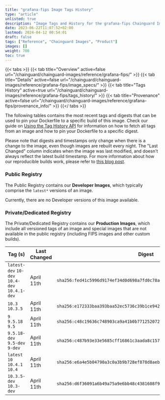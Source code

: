 ```yaml
---
title: "grafana-fips Image Tags History"
type: "article"
unlisted: true
description: "Image Tags and History for the grafana-fips Chainguard Image"
date: 2023-06-22T11:07:52+02:00
lastmod: 2024-04-12 00:54:01
draft: false
tags: ["Reference", "Chainguard Images", "Product"]
images: []
weight: 700
toc: true
---
```


{{< tabs >}}
{{< tab title="Overview" active=false url="/chainguard/chainguard-images/reference/grafana-fips/" >}}
{{< tab title="Details" active=false url="/chainguard/chainguard-images/reference/grafana-fips/image_specs/" >}}
{{< tab title="Tags History" active=true url="/chainguard/chainguard-images/reference/grafana-fips/tags_history/" >}}
{{< tab title="Provenance" active=false url="/chainguard/chainguard-images/reference/grafana-fips/provenance_info/" >}}
{{</ tabs >}}

The following tables contains the most recent tags and digests that can be used to pin your Dockerfile to a specific build of this image. Check our guide on [Using the Tag History API](/chainguard/chainguard-images/using-the-tag-history-api/) for information on how to fetch all tags from an image and how to pin your Dockerfile to a specific digest.

Please note that digests and timestamps only change when there is a change to the image, even though images are rebuilt every night. The "Last Changed" column indicates when the image was last modified, and doesn't always reflect the latest build timestamp. For more information about how our reproducible builds work, please refer to [this blog post](https://www.chainguard.dev/unchained/reproducing-chainguards-reproducible-image-builds).

### Public Registry
The Public Registry contains our **Developer Images**, which typically comprise the `latest*` versions of an image.

Currently, there are no Developer versions of this image available.

### Private/Dedicated Registry
The Private/Dedicated Registry contains our **Production Images**, which include all versioned tags of an image and special images that are not available in the public registry (including FIPS images and other custom builds).

| Tag (s)                                        | Last Changed | Digest                                                                    |
|------------------------------------------------|--------------|---------------------------------------------------------------------------|
|  `latest-dev` `10-dev` `10.4-dev` `10.4.1-dev` | April 11th   | `sha256:fed41c5996d9174ef34d0d698a7fd0c78a4efebb2fede1bab4b96fa2c6db3789` |
|  `10.3` `10.3.5`                               | April 11th   | `sha256:e172333baa393baa52ec5736c39b1ce9420c8f5da9443a73629474fd01f86e51` |
|  `9` `9.5.18` `9.5`                            | April 11th   | `sha256:c48c19636c748903ca9a41b0b7712520729558813d6ba1bed72d75dfd4792535` |
|  `9.5.18-dev` `9.5-dev` `9-dev`                | April 11th   | `sha256:c487b93e33e5685cff16861c3aada8c1577632143383063f7924546b544a78db` |
|  `latest` `10` `10.4.1` `10.4`                 | April 11th   | `sha256:e6a4e5b04790a3c0a3b9b728ef878d8aeb4a56b4fbf15781789950d9ed57cbb5` |
|  `10.3.5-dev` `10.3-dev`                       | April 11th   | `sha256:d6f36091a6b49a75a9e6bb48c4381608f9992647e4601407f1ad61ddee350540` |

